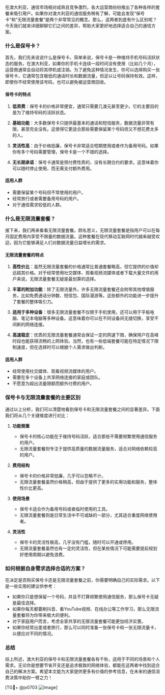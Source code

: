 在澳大利亚，通信市场相对成熟且竞争激烈，各大运营商纷纷推出了各种各样的套餐来吸引用户。如果你对澳大利亚的通信服务稍有了解，可能会发现“保号卡”和“无限流量套餐”是两个非常常见的概念。那么，这两者到底有什么区别呢？今天我们就来详细聊聊它们之间的差异，帮助大家更好地选择适合自己的通信方案。

### 什么是保号卡？

首先，我们先来说说什么是保号卡。简单来说，保号卡是一种维持手机号码活跃状态的服务。在澳大利亚，如果你的手机卡连续一段时间没有使用（比如几个月），运营商通常会自动将其停机或注销。为了避免这种情况发生，你可以选择购买一张保号卡，它通常包含极低的通话时长和数据流量，但足以让号码保持有效。这样，即使你不经常使用该号码，也可以避免被运营商回收。

#### 保号卡的特点

1. **低资费**：保号卡的价格非常便宜，通常只需要几澳元甚至更少。它的主要目的是为了维持号码的活跃状态。
   
2. **基础功能**：大多数保号卡只提供最基本的通话和短信服务，数据流量非常有限，甚至完全没有。这使得它更适合那些需要保留某个号码但又不想花费太多的人。

3. **灵活性高**：由于价格低廉，保号卡非常适合短期使用或者作为备用号码。如果你有多个号码需要管理，保号卡是一个不错的选择。

4. **无长期承诺**：保号卡通常是预付费性质的，没有长期合约的要求。这意味着你可以随时停止使用，而无需支付额外费用。

#### 适用人群

- 需要保留某个号码但不常使用的用户。
- 经常旅行或者需要备用号码的用户。
- 对于通信需求较低的人群。

### 什么是无限流量套餐？

接下来，我们再来看看无限流量套餐。顾名思义，无限流量套餐是指用户可以在每月固定费用内享受不限量的数据流量。这种套餐在现代移动互联网时代越来越受欢迎，因为它能够满足人们对数据流量日益增长的需求。

#### 无限流量套餐的特点

1. **高性价比**：虽然无限流量套餐的价格通常比普通套餐略高，但它提供的价值却远超其价格。对于经常使用社交媒体、观看视频流媒体或者下载大量文件的用户来说，无限流量套餐无疑是最划算的选择。

2. **丰富的附加功能**：除了无限流量外，许多无限流量套餐还会附带其他增值服务，比如免费通话分钟数、短信包、国际漫游等。这些额外的功能进一步提升了套餐的整体吸引力。

3. **适用于多种设备**：很多无限流量套餐不仅限于手机使用，还可以用于平板电脑、笔记本电脑等多种设备。这意味着你可以在不同设备间无缝切换，享受不间断的网络连接。

4. **高速稳定**：优质的无限流量套餐通常会保证一定的网速下限，确保用户在高峰时段也能获得流畅的上网体验。当然，也有一些低端套餐可能在特定情况下限制速度，但在选择时可以根据个人需求做出判断。

#### 适用人群

- 经常使用社交媒体、观看视频流媒体的用户。
- 需要在多个设备上共享网络连接的家庭或团队。
- 不愿意为超出流量限额而额外付费的用户。

### 保号卡与无限流量套餐的主要区别

通过以上分析，我们可以清楚地看到保号卡和无限流量套餐之间的显著差异。下面我们将从几个关键维度进行对比：

1. **功能侧重**
   - 保号卡的核心功能在于维持号码活跃，适合那些不需要频繁使用通信服务的用户。
   - 无限流量套餐则专注于提供高质量的数据流量服务，适合对网络依赖较高的用户。

2. **费用结构**
   - 保号卡的价格非常低廉，几乎可以忽略不计。
   - 无限流量套餐虽然价格稍高，但由于提供了更多的实用功能和服务，整体性价比更高。

3. **使用场景**
   - 保号卡适合作为备用号码或者临时使用的工具。
   - 无限流量套餐则是日常生活中不可或缺的一部分，尤其适合重度网络使用者。

4. **灵活性**
   - 保号卡的灵活性极高，几乎没有门槛，随时可以开通或停用。
   - 无限流量套餐虽然也有一定的灵活性，但在某些情况下可能需要提前规划好使用周期以避免浪费。

### 如何根据自身需求选择合适的方案？

在决定是否购买保号卡还是无限流量套餐之前，你需要明确自己的实际需求。以下是一些实用的建议供参考：

- 如果你只是想保留一个号码，并且不打算频繁使用通信服务，那么保号卡无疑是最佳选择。
- 如果你每天都要刷抖音、看YouTube视频、在线办公等工作学习，那么无限流量套餐将为你带来极大的便利。
- 对于家庭用户而言，考虑全家共享的无限流量套餐可能更加经济实惠。
- 如果你经常出差或者旅行，那么可以同时准备一张保号卡和一张无限流量卡，以便应对不同的情况。

### 总结

综上所述，澳大利亚的保号卡和无限流量套餐各有千秋，适用于不同的场景和个人需求。无论你是想要节省开支还是追求极致的网络体验，都能在这两者中找到适合自己的解决方案。希望本文能为大家提供更多有价值的参考信息，在未来的通信消费决策中助你一臂之力！

[TG💪+ @jx0703 ![Image](https://github.com/user-attachments/assets/dbca1d08-cadb-493c-b0ec-ad6f7a83f270)]